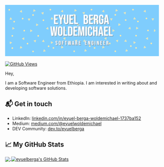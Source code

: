 [![eyuelberga](/banner.png)](https://github.com/eyuelberga)

[![GitHub Views](https://komarev.com/ghpvc/?username=eyuelberga&color=blue)](https://github.com/eyuelberga)


Hey,

I am a Software Engineer from Ethiopia. I am interested in writing about and developing software solutions.


## 📬 Get in touch

- LinkedIn: [linkedin.com/in/eyuel-berga-woldemichael-1737ba152](https://et.linkedin.com/in/eyuel-berga-woldemichael-1737ba152)
- Medium: [medium.com/@eyuelwoldemichael](https://medium.com/@eyuelwoldemichael)
- DEV Community: [dev.to/eyuelberga](https://dev.to/eyuelberga)

## &#x1f4c8; My GitHub Stats

<a href="https://github.com/eyuelberga/eyuelberga">
  <img align="center" src="https://github-readme-stats.vercel.app/api/top-langs/?username=eyuelberga&title_color=000000&text_color=000000" />
</a>

<a href="https://github.com/eyuelberga/eyuelberga">
  <img align="center" src="https://github-readme-stats.vercel.app/api?username=eyuelberga&show_icons=true&line_height=27&count_private=true&title_color=000000&text_color=000000&icon_color=7FCDFD" alt="eyuelberga's GitHub Stats" />
</a>
